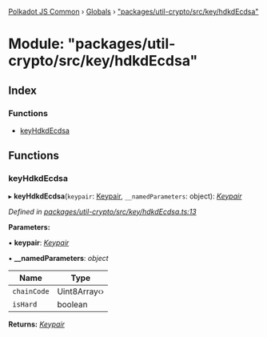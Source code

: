 [Polkadot JS Common](../README.md) › [Globals](../globals.md) › ["packages/util-crypto/src/key/hdkdEcdsa"](_packages_util_crypto_src_key_hdkdecdsa_.md)

# Module: "packages/util-crypto/src/key/hdkdEcdsa"

## Index

### Functions

* [keyHdkdEcdsa](_packages_util_crypto_src_key_hdkdecdsa_.md#keyhdkdecdsa)

## Functions

###  keyHdkdEcdsa

▸ **keyHdkdEcdsa**(`keypair`: [Keypair](../interfaces/_packages_util_crypto_src_types_.keypair.md), `__namedParameters`: object): *[Keypair](../interfaces/_packages_util_crypto_src_types_.keypair.md)*

*Defined in [packages/util-crypto/src/key/hdkdEcdsa.ts:13](https://github.com/polkadot-js/common/blob/db61ea30/packages/util-crypto/src/key/hdkdEcdsa.ts#L13)*

**Parameters:**

▪ **keypair**: *[Keypair](../interfaces/_packages_util_crypto_src_types_.keypair.md)*

▪ **__namedParameters**: *object*

Name | Type |
------ | ------ |
`chainCode` | Uint8Array‹› |
`isHard` | boolean |

**Returns:** *[Keypair](../interfaces/_packages_util_crypto_src_types_.keypair.md)*
